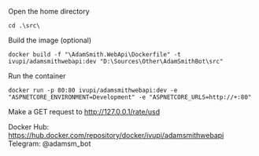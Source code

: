 Open the home directory
```
cd .\src\
```
Build the image (optional)
```
docker build -f "\AdamSmith.WebApi\Dockerfile" -t ivupi/adamsmithwebapi:dev "D:\Sources\Other\AdamSmithBot\src"
```
Run the container
```
docker run -p 80:80 ivupi/adamsmithwebapi:dev -e "ASPNETCORE_ENVIRONMENT=Development" -e "ASPNETCORE_URLS=http://+:80"
```
Make a GET request to http://127.0.0.1/rate/usd


Docker Hub: https://hub.docker.com/repository/docker/ivupi/adamsmithwebapi
Telegram: @adamsm_bot
